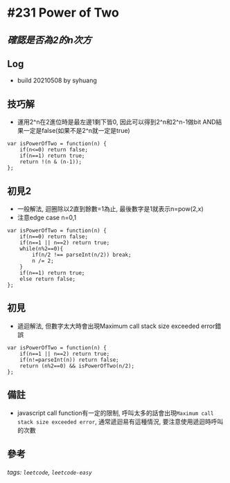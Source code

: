 # \#231 Power of Two
## *確認是否為2的n次方*
## Log
 - build 20210508 by syhuang

## 技巧解
 - 運用2^n在2進位時是最左邊1剩下皆0, 因此可以得到2^n和2^n-1做bit AND結果一定是false(如果不是2^n就一定是true)
```javascript=
var isPowerOfTwo = function(n) {
    if(n<=0) return false;
    if(n==1) return true;
    return !(n & (n-1));
};
```

## 初見2
 - 一般解法, 迴圈除以2直到餘數=1為止, 最後數字是1就表示n=pow(2,x)
 - 注意edge case n=0,1
```javascript=
var isPowerOfTwo = function(n) {
    if(n==0) return false;
    if(n==1 || n==2) return true;
    while(n%2==0){
        if(n/2 !== parseInt(n/2)) break;
        n /= 2;
    }
    if(n==1) return true;
    else return false;
};
```
## 初見
 - 遞迴解法, 但數字太大時會出現Maximum call stack size exceeded error錯誤
```javascript=
var isPowerOfTwo = function(n) {
    if(n==1 || n==2) return true;
    if(n!=parseInt(n)) return false;
    return (n%2==0) && isPowerOfTwo(n/2);
};
```
## 備註
 - javascript call function有一定的限制, 呼叫太多的話會出現`Maximum call stack size exceeded error`, 通常遞迴易有這種情況, 要注意使用遞迴時呼叫的次數
## 參考
###### tags: `leetcode`, `leetcode-easy`